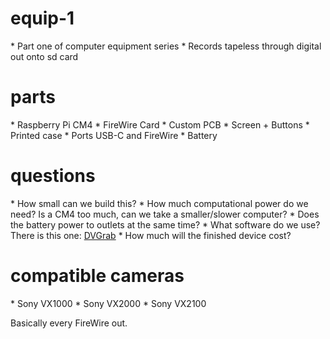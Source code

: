 # equip-1

\* Part one of computer equipment series \* Records tapeless through digital out onto sd card

# parts

\* Raspberry Pi CM4 \* FireWire Card \* Custom PCB \* Screen + Buttons \* Printed case \* Ports USB-C and FireWire \* Battery

# questions

\* How small can we build this? \* How much computational power do we need? Is a CM4 too much, can we take a smaller/slower computer? \* Does the battery power to outlets at the same time? \* What software do we use? There is this one: [DVGrab](https://github.com/ddennedy/dvgrab) \* How much will the finished device cost?

# compatible cameras

\* Sony VX1000 \* Sony VX2000 \* Sony VX2100

Basically every FireWire out.
